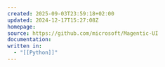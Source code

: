 ```yaml
---
created: 2025-09-03T23:59:18+02:00
updated: 2024-12-17T15:27:08Z
homepage:
source: https://github.com/microsoft/Magentic-UI
documentation:
written in:
  - "[[Python]]"
---
```

